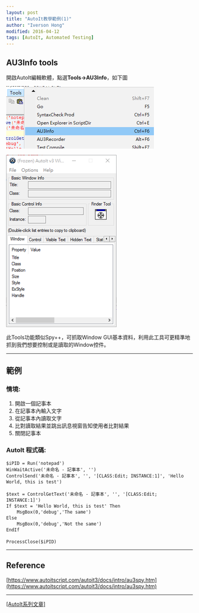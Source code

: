 ```yaml
---
layout: post
title: "AutoIt教學範例(1)"
author: "Iverson Hong"
modified: 2016-04-12
tags: [AutoIt, Automated Testing]
---
```


## AU3Info tools ##

開啟AutoIt編輯軟體，點選**Tools->AU3Info**，如下圖

![](..\images\postImage\AutoIt_Example(1)\001.png)

![](..\images\postImage\AutoIt_Example(1)\002.png)

此Tools功能類似Spy++，可抓取Window GUI基本資料，利用此工具可更精準地抓到我們想要控制或是讀取的Window控件。

----------

## 範例 ##

### 情境: ###

1. 開啟一個記事本
2. 在記事本內輸入文字
3. 從記事本內讀取文字
4. 比對讀取結果並跳出訊息視窗告知使用者比對結果
5. 關閉記事本

### AutoIt 程式碼: ###

    $iPID = Run('notepad')
    WinWaitActive('未命名 - 記事本', '')
    ControlSend('未命名 - 記事本', '', '[CLASS:Edit; INSTANCE:1]', 'Hello World, this is test')
    
    $text = ControlGetText('未命名 - 記事本', '', '[CLASS:Edit; INSTANCE:1]')
    If $text = 'Hello World, this is test' Then
    	MsgBox(0,'debug','The same')
    Else
    	MsgBox(0,'debug','Not the same')
    EndIf
    
    ProcessClose($iPID)

----------

## Reference ##

[https://www.autoitscript.com/autoit3/docs/intro/au3spy.htm](https://www.autoitscript.com/autoit3/docs/intro/au3spy.htm)

----------

[[AutoIt系列文章]](http://yu-qiao-hong.github.io/tags/#AutoIt)